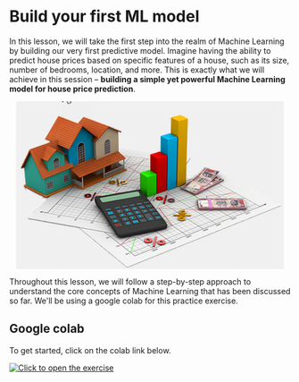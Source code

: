 # Build your first ML model

In this lesson, we will take the first step into the realm of Machine Learning by building our very first predictive model. Imagine having the ability to predict house prices based on specific features of a house, such as its size, number of bedrooms, location, and more. This is exactly what we will achieve in this session – **building a simple yet powerful Machine Learning model for house price prediction**.

<img src="./ml/house-price.png" alt="linear-regression.png" style="display: block;
  margin-left: auto;
  margin-right: auto;
  height: 300px">


Throughout this lesson, we will follow a step-by-step approach to understand the core concepts of Machine Learning that has been discussed so far. We'll be using a google colab for this practice exercise.

## Google colab

To get started, click on the colab link below.

[![Click to open the exercise](https://img.shields.io/static/v1?label=Open%20Exercise&message=House%20Price%20Prediction&color=blue)](https://colab.research.google.com/drive/1fG_d2nTM1x2G0uHhZsPAIIyMj_wKPiIn?usp=sharing)
